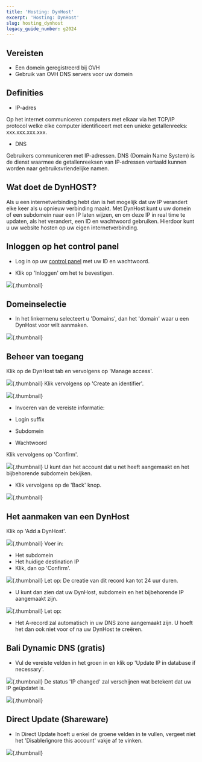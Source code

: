 ```yaml
---
title: 'Hosting: DynHost'
excerpt: 'Hosting: DynHost'
slug: hosting_dynhost
legacy_guide_number: g2024
---
```



## Vereisten

- Een domein geregistreerd bij OVH
- Gebruik van OVH DNS servers voor uw domein




## Definities

- IP-adres

Op het internet communiceren computers met elkaar via het TCP/IP protocol welke elke computer identificeert met een unieke getallenreeks: xxx.xxx.xxx.xxx.


- DNS

Gebruikers communiceren met IP-adressen. DNS (Domain Name System) is de dienst waarmee de getallenreeksen van IP-adressen vertaald kunnen worden naar gebruiksvriendelijke namen.


## Wat doet de DynHOST?
Als u een internetverbinding hebt dan is het mogelijk dat uw IP verandert elke keer als u opnieuw verbinding maakt. Met DynHost kunt u uw domein of een subdomein naar een IP laten wijzen, en om deze IP in real time te updaten, als het verandert, een ID en wachtwoord gebruiken. 
Hierdoor kunt u uw website hosten op uw eigen internetverbinding.


## Inloggen op het control panel

- Log in op uw [control panel](https://www.ovh.com/manager/web) met uw ID en wachtwoord.

- Klik op 'Inloggen' om het te bevestigen.



![](images/img_3443.jpg){.thumbnail}


## Domeinselectie

- In het linkermenu selecteert u 'Domains', dan het 'domain' waar u een DynHost voor wilt aanmaken.



![](images/img_3444.jpg){.thumbnail}


## Beheer van toegang
Klik op de DynHost tab en vervolgens op 'Manage access'.

![](images/img_3458.jpg){.thumbnail}
Klik vervolgens op 'Create an identifier'.

![](images/img_3459.jpg){.thumbnail}

- Invoeren van de vereiste informatie:

- Login suffix
- Subdomein
- Wachtwoord


Klik vervolgens op 'Confirm'.

![](images/img_3461.jpg){.thumbnail}
U kunt dan het account dat u net heeft aangemaakt en het bijbehorende subdomein bekijken. 

- Klik vervolgens op de 'Back' knop.



![](images/img_3463.jpg){.thumbnail}


## Het aanmaken van een DynHost
Klik op 'Add a DynHost'.

![](images/img_3464.jpg){.thumbnail}
Voer in:

- Het subdomein
- Het huidige destination IP
- Klik, dan op 'Confirm'.



![](images/img_3465.jpg){.thumbnail}
Let op:
De creatie van dit record kan tot 24 uur duren.

- U kunt dan zien dat uw DynHost, subdomein en het bijbehorende IP aangemaakt zijn.



![](images/img_3470.jpg){.thumbnail}
Let op:

- Het A-record zal automatisch in uw DNS zone aangemaakt zijn. U hoeft het dan ook niet voor of na uw DynHost te creëren.




## Bali Dynamic DNS (gratis)

- Vul de vereiste velden in het groen in en klik op 'Update IP in database if necessary'.



![](images/img_3477.jpg){.thumbnail}
De status 'IP changed' zal verschijnen wat betekent dat uw IP geüpdatet is.

![](images/img_3478.jpg){.thumbnail}


## Direct Update (Shareware)

- In Direct Update hoeft u enkel de groene velden in te vullen, vergeet niet het 'Disable/ignore this account' vakje af te vinken.



![](images/img_3480.jpg){.thumbnail}

